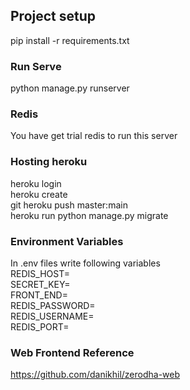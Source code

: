 ## Project setup
pip install -r requirements.txt

### Run Serve
python manage.py runserver

### Redis
You have get trial redis to run this server

### Hosting heroku
heroku login <br />
heroku create <br />
git heroku push master:main <br />
heroku run python manage.py migrate <br />

### Environment Variables
In .env files write following variables <br />
REDIS_HOST= <br />
SECRET_KEY= <br />
FRONT_END= <br />
REDIS_PASSWORD= <br />
REDIS_USERNAME= <br />
REDIS_PORT= <br />

### Web Frontend Reference
https://github.com/danikhil/zerodha-web